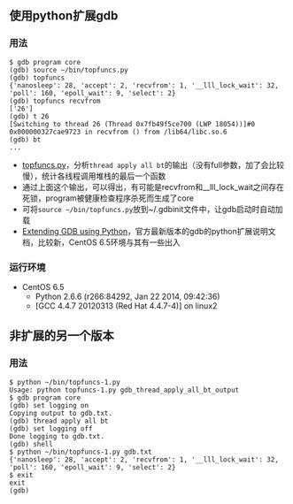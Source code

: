 ## 使用python扩展gdb

### 用法

```
$ gdb program core
(gdb) source ~/bin/topfuncs.py
(gdb) topfuncs
{'nanosleep': 28, 'accept': 2, 'recvfrom': 1, '__lll_lock_wait': 32, 'poll': 160, 'epoll_wait': 9, 'select': 2}
(gdb) topfuncs recvfrom
['26']
(gdb) t 26 
[Switching to thread 26 (Thread 0x7fb49f5ce700 (LWP 18054))]#0  0x000000327cae9723 in recvfrom () from /lib64/libc.so.6
(gdb) bt
...
```

- [topfuncs.py](topfuncs.py)，分析`thread apply all bt`的输出（没有full参数，加了会比较慢），统计各线程调用堆栈的最后一个函数
- 通过上面这个输出，可以得出，有可能是recvfrom和__lll_lock_wait之间存在死锁，program被健康检查程序杀死而生成了core
- 可将`source ~/bin/topfuncs.py`放到~/.gdbinit文件中，让gdb启动时自动加载
- [Extending GDB using Python](https://sourceware.org/gdb/current/onlinedocs/gdb/Python.html)，官方最新版本的gdb的python扩展说明文档，比较新，CentOS 6.5环境与其有一些出入

### 运行环境

- CentOS 6.5
  - Python 2.6.6 (r266:84292, Jan 22 2014, 09:42:36)
  - [GCC 4.4.7 20120313 (Red Hat 4.4.7-4)] on linux2

## 非扩展的另一个版本

### 用法

```
$ python ~/bin/topfuncs-1.py
Usage: python topfuncs-1.py gdb_thread_apply_all_bt_output
$ gdb program core
(gdb) set logging on
Copying output to gdb.txt.
(gdb) thread apply all bt
(gdb) set logging off
Done logging to gdb.txt.
(gdb) shell
$ python ~/bin/topfuncs-1.py gdb.txt
{'nanosleep': 28, 'accept': 2, 'recvfrom': 1, '__lll_lock_wait': 32, 'poll': 160, 'epoll_wait': 9, 'select': 2}
$ exit
exit
(gdb)
```
